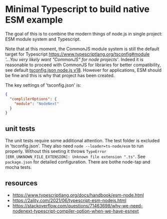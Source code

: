 # Minimal Typescript to build native ESM example

The goal of this is to combine the modern things of node.js in single project:
ESM module system and Typescript.

Note that at this moment, the CommonJS module system is still the default target
for Typescript https://www.typescriptlang.org/tsconfig#module _'...You very
likely want "CommonJS" for node projects'_. Indeed it is reasonable to proceed
with CommonJS for libraries for better compatibility, see default
[tsconfig.json node.js v18](https://github.com/tsconfig/bases/blob/main/bases/node18.json).
However for applications, ESM should be fine and this is why that project has
been created.

The key settings of 'tsconfig.json' is:

```json
{
  "complilerOptions": {
    "module": "NodeNext"
  }
}
```

## unit tests

The unit tests require some additional attention. The test folder is excluded in
'tsconfig.json'. They also need `node --loader=ts-node/esm` to run properly.
Without this seeting it throws
`TypeError [ERR_UNKNOWN_FILE_EXTENSION]: Unknown file extension ".ts"`. See
`package.json` for detailed configuration. There are bothe node-tap and mocha
tests.

## resources

- https://www.typescriptlang.org/docs/handbook/esm-node.html
- https://2ality.com/2021/06/typescript-esm-nodejs.html
- https://stackoverflow.com/questions/71463698/why-we-need-nodenext-typescript-compiler-option-when-we-have-esnext
